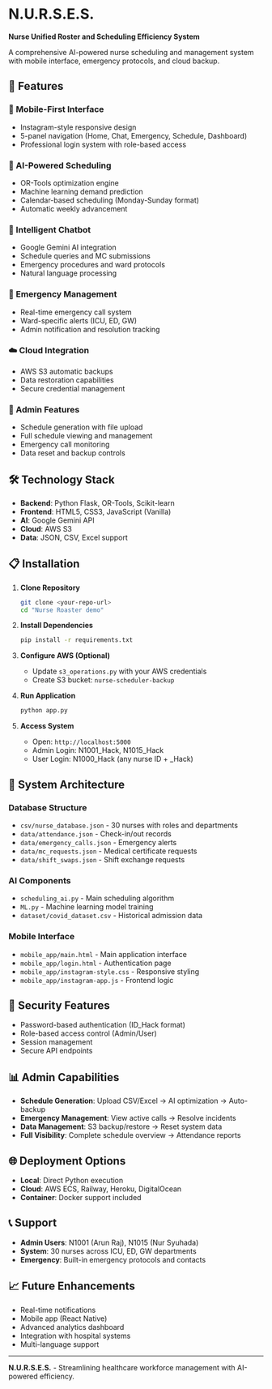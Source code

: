 # N.U.R.S.E.S.
**Nurse Unified Roster and Scheduling Efficiency System**

A comprehensive AI-powered nurse scheduling and management system with mobile interface, emergency protocols, and cloud backup.

## 🚀 Features

### 📱 Mobile-First Interface
- Instagram-style responsive design
- 5-panel navigation (Home, Chat, Emergency, Schedule, Dashboard)
- Professional login system with role-based access

### 🤖 AI-Powered Scheduling
- OR-Tools optimization engine
- Machine learning demand prediction
- Calendar-based scheduling (Monday-Sunday format)
- Automatic weekly advancement

### 💬 Intelligent Chatbot
- Google Gemini AI integration
- Schedule queries and MC submissions
- Emergency procedures and ward protocols
- Natural language processing

### 🚨 Emergency Management
- Real-time emergency call system
- Ward-specific alerts (ICU, ED, GW)
- Admin notification and resolution tracking

### ☁️ Cloud Integration
- AWS S3 automatic backups
- Data restoration capabilities
- Secure credential management

### 👑 Admin Features
- Schedule generation with file upload
- Full schedule viewing and management
- Emergency call monitoring
- Data reset and backup controls

## 🛠️ Technology Stack

- **Backend**: Python Flask, OR-Tools, Scikit-learn
- **Frontend**: HTML5, CSS3, JavaScript (Vanilla)
- **AI**: Google Gemini API
- **Cloud**: AWS S3
- **Data**: JSON, CSV, Excel support

## 📋 Installation

1. **Clone Repository**
   ```bash
   git clone <your-repo-url>
   cd "Nurse Roaster demo"
   ```

2. **Install Dependencies**
   ```bash
   pip install -r requirements.txt
   ```

3. **Configure AWS (Optional)**
   - Update `s3_operations.py` with your AWS credentials
   - Create S3 bucket: `nurse-scheduler-backup`

4. **Run Application**
   ```bash
   python app.py
   ```

5. **Access System**
   - Open: `http://localhost:5000`
   - Admin Login: N1001_Hack, N1015_Hack
   - User Login: N1000_Hack (any nurse ID + _Hack)

## 🏥 System Architecture

### Database Structure
- `csv/nurse_database.json` - 30 nurses with roles and departments
- `data/attendance.json` - Check-in/out records
- `data/emergency_calls.json` - Emergency alerts
- `data/mc_requests.json` - Medical certificate requests
- `data/shift_swaps.json` - Shift exchange requests

### AI Components
- `scheduling_ai.py` - Main scheduling algorithm
- `ML.py` - Machine learning model training
- `dataset/covid_dataset.csv` - Historical admission data

### Mobile Interface
- `mobile_app/main.html` - Main application interface
- `mobile_app/login.html` - Authentication page
- `mobile_app/instagram-style.css` - Responsive styling
- `mobile_app/instagram-app.js` - Frontend logic

## 🔐 Security Features

- Password-based authentication (ID_Hack format)
- Role-based access control (Admin/User)
- Session management
- Secure API endpoints

## 📊 Admin Capabilities

- **Schedule Generation**: Upload CSV/Excel → AI optimization → Auto-backup
- **Emergency Management**: View active calls → Resolve incidents
- **Data Management**: S3 backup/restore → Reset system data
- **Full Visibility**: Complete schedule overview → Attendance reports

## 🌐 Deployment Options

- **Local**: Direct Python execution
- **Cloud**: AWS ECS, Railway, Heroku, DigitalOcean
- **Container**: Docker support included

## 📞 Support

- **Admin Users**: N1001 (Arun Raj), N1015 (Nur Syuhada)
- **System**: 30 nurses across ICU, ED, GW departments
- **Emergency**: Built-in emergency protocols and contacts

## 📈 Future Enhancements

- Real-time notifications
- Mobile app (React Native)
- Advanced analytics dashboard
- Integration with hospital systems
- Multi-language support

---

**N.U.R.S.E.S.** - Streamlining healthcare workforce management with AI-powered efficiency.